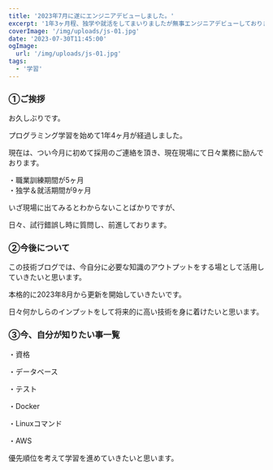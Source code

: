 ```yaml
---
title: '2023年7月に遂にエンジニアデビューしました。'
excerpt: '1年3ヶ月程、独学や就活をしてまいりましたが無事エンジニアデビューしております。'
coverImage: '/img/uploads/js-01.jpg'
date: '2023-07-30T11:45:00'
ogImage:
  url: '/img/uploads/js-01.jpg'
tags:
  - '学習'
---
```


### ①ご挨拶
お久しぶりです。  
  
プログラミング学習を始めて1年4ヶ月が経過しました。  
  
現在は、つい今月に初めて採用のご連絡を頂き、現在現場にて日々業務に励んでおります。  
  
・職業訓練期間が5ヶ月  
・独学＆就活期間が9ヶ月  
  
いざ現場に出てみるとわからないことばかりですが、  
  
日々、試行錯誤し時に質問し、前進しております。  

### ②今後について
この技術ブログでは、今自分に必要な知識のアウトプットをする場として活用していきたいと思います。  
  
本格的に2023年8月から更新を開始していきたいです。  
  
日々何かしらのインプットをして将来的に高い技術を身に着けたいと思います。  

### ③今、自分が知りたい事一覧
  
・資格  
  
・データベース  
  
・テスト  
  
・Docker  
  
・Linuxコマンド  
  
・AWS  
  
優先順位を考えて学習を進めていきたいと思います。


